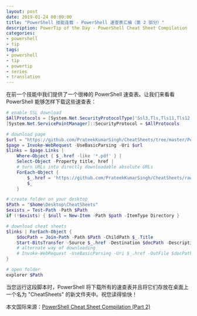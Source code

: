 ```yaml
---
layout: post
date: 2019-01-24 00:00:00
title: "PowerShell 技能连载 - PowerShell 速查表汇编（第 2 部分）"
description: PowerTip of the Day - PowerShell Cheat Sheet Compilation (Part 2)
categories:
- powershell
- tip
tags:
- powershell
- tip
- powertip
- series
- translation
---
```

在前一个技能中我们提供了一个很棒的 PowerShell 速查表。让我们来看看 PowerShell 能够怎样下载这些速查表：

```powershell
# enable SSL download
$AllProtocols = [System.Net.SecurityProtocolType]'Ssl3,Tls,Tls11,Tls12'
[System.Net.ServicePointManager]::SecurityProtocol = $AllProtocols

# download page
$url = "https://github.com/PrateekKumarSingh/CheatSheets/tree/master/Powershell"
$page = Invoke-WebRequest -UseBasicParsing -Uri $url
$links = $page.Links | 
    Where-Object { $_.href -like '*.pdf' } |
    Select-Object -Property title, href |
    # turn URLs into directly downloadable absolute URLs
    ForEach-Object {
        $_.href = 'https://github.com/PrateekKumarSingh/CheatSheets/raw/master/Powershell/' + $_.title
        $_
    }

# create folder on your desktop
$Path = "$home\Desktop\CheatSheets"
$exists = Test-Path -Path $Path
if (!$exists) { $null = New-Item -Path $path -ItemType Directory }

# download cheat sheets
$links | ForEach-Object {
    $docPath = Join-Path -Path $Path -ChildPath $_.Title
    Start-BitsTransfer -Source $_.href -Destination $docPath -Description $_.title
    # alternate way of downloading
    # Invoke-WebRequest -UseBasicParsing -Uri $_.href -OutFile $docPath
}

# open folder
explorer $Path
```

当您运行这段脚本时，PowerShell 将下载所有的速查表并且将它们存放在桌面上一个名为 "CheatSheets" 的新文件夹中。祝您读得愉快！

<!--more-->
本文国际来源：[PowerShell Cheat Sheet Compilation (Part 2)](https://community.idera.com/database-tools/powershell/powertips/b/tips/posts/powershell-cheat-sheet-compilation-part-2)
